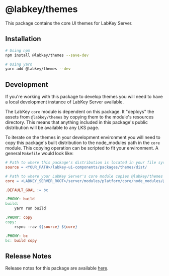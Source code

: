 # @labkey/themes

This package contains the core UI themes for LabKey Server.

## Installation

```sh
# Using npm
npm install @labkey/themes --save-dev

# Using yarn
yarn add @labkey/themes --dev
```

## Development

If you're working with this package to develop themes you will need to have a local development
instance of LabKey Server available.

The LabKey `core` module is dependent on this package. It "deploys" the assets from `@labkey/themes`
by copying them to the module's resources directory. This means that anything included in this package's
public distribution will be available to any LKS page.

To iterate on the themes in your development environment you will need to copy this package's built
distribution to the node_modules path in the `core` module. This copying operation can be scripted to
fit your environment. A general `Makefile` would look like:

```Makefile
# Path to where this package's distribution is located in your file system
source = <YOUR_PATH>/labkey-ui-components/packages/themes/dist/

# Path to where your LabKey Server's core module copies @labkey/themes assets
core = <LABKEY_SERVER_ROOT>/server/modules/platform/core/node_modules/@labkey/themes/dist

.DEFAULT_GOAL := bc

.PHONY: build
build:
	yarn run build

.PHONY: copy
copy:
	rsync -rav ${source} ${core}

.PHONY: bc
bc: build copy
```

## Release Notes
Release notes for this package are available [here](../components/releaseNotes/labkey/themes.md).
